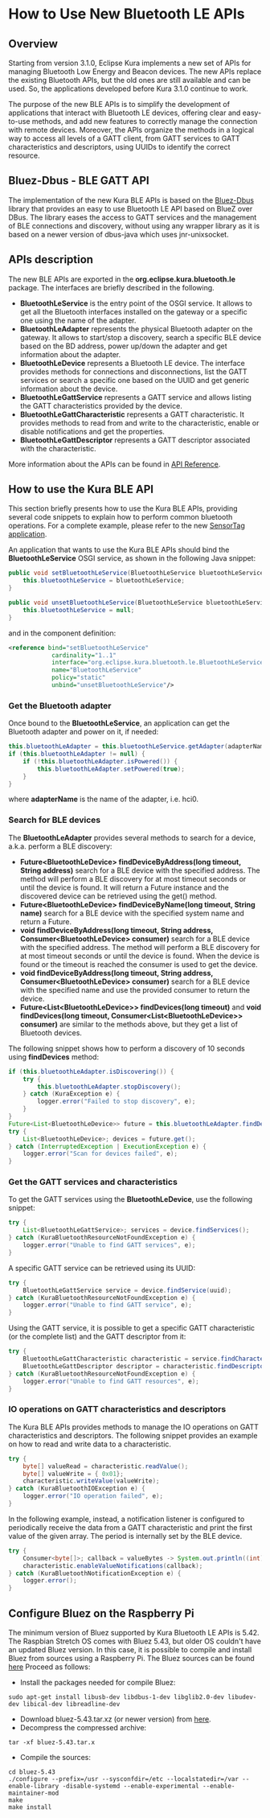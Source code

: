 # How to Use New Bluetooth LE APIs

## Overview

Starting from version 3.1.0, Eclipse Kura implements a new set of APIs for managing Bluetooth Low Energy and Beacon devices. The new APIs replace the existing Bluetooth APIs, but the old ones are still available and can be used. So, the applications developed before Kura 3.1.0 continue to work.

The purpose of the new BLE APIs is to simplify the development of applications that interact with Bluetooth LE devices, offering clear and easy-to-use methods, and add new features to correctly manage the connection with remote devices.
Moreover, the APIs organize the methods in a logical way to access all levels of a GATT client, from GATT services to GATT characteristics and descriptors, using UUIDs to identify the correct resource.

## Bluez-Dbus - BLE GATT API

The implementation of the new Kura BLE APIs is based on the <a href="https://github.com/hypfvieh/bluez-dbus" about="_blank">Bluez-Dbus</a> library that provides an easy to use Bluetooth LE API based on BlueZ over DBus. The library eases the access to GATT services and the management of BLE connections and discovery, without using any wrapper library as it is based on a newer version of dbus-java which uses jnr-unixsocket.

## APIs description

The new BLE APIs are exported in the **org.eclipse.kura.bluetooth.le** package. The interfaces are briefly described in the following.

* **BluetoothLeService** is the entry point of the OSGI service. It allows to get all the Bluetooth interfaces installed on the gateway or a specific one using the name of the adapter.
* **BluetoothLeAdapter** represents the physical Bluetooth adapter on the gateway. It allows to start/stop a discovery, search a specific BLE device based on the BD address, power up/down the adapter and get information about the adapter.
* **BluetoothLeDevice** represents a Bluetooth LE device. The interface provides methods for connections and disconnections, list the GATT services or search a specific one based on the UUID and get generic information about the device.
* **BluetoothLeGattService** represents a GATT service and allows listing the GATT characteristics provided by the device.
* **BluetoothLeGattCharacteristic** represents a GATT characteristic. It provides methods to read from and write to the characteristic, enable or disable notifications and get the properties.
* **BluetoothLeGattDescriptor** represents a GATT descriptor associated with the characteristic.

More information about the APIs can be found in [API Reference](/references/javadoc/).

## How to use the Kura BLE API

This section briefly presents how to use the Kura BLE APIs, providing several code snippets to explain how to perform common bluetooth operations. For a complete example, please refer to the new <a href="https://github.com/eclipse/kura/tree/develop/kura/examples/org.eclipse.kura.example.ble.tisensortag.dbus" about="_blank">SensorTag application</a>.

An application that wants to use the Kura BLE APIs should bind the **BluetoothLeService** OSGI service, as shown in the following Java snippet:

```java
public void setBluetoothLeService(BluetoothLeService bluetoothLeService) {
    this.bluetoothLeService = bluetoothLeService;
}

public void unsetBluetoothLeService(BluetoothLeService bluetoothLeService) {
    this.bluetoothLeService = null;
}
```

and in the component definition:

```xml
<reference bind="setBluetoothLeService" 
            cardinality="1..1" 
            interface="org.eclipse.kura.bluetooth.le.BluetoothLeService" 
            name="BluetoothLeService" 
            policy="static" 
            unbind="unsetBluetoothLeService"/>
```

### Get the Bluetooth adapter

Once bound to the **BluetoothLeService**, an application can get the Bluetooth adapter and power on it, if needed:

```java
this.bluetoothLeAdapter = this.bluetoothLeService.getAdapter(adapterName);
if (this.bluetoothLeAdapter != null) {
    if (!this.bluetoothLeAdapter.isPowered()) {
        this.bluetoothLeAdapter.setPowered(true);
    }
} 
```

where **adapterName** is the name of the adapter, i.e. hci0.

### Search for BLE devices

The **BluetoothLeAdapter** provides several methods to search for a device, a.k.a. perform a BLE discovery:

* **Future&lt;BluetoothLeDevice&gt; findDeviceByAddress(long timeout, String address)** search for a BLE device with the specified address. The method will perform a BLE discovery for at most timeout seconds or until the device is found. It will return a Future instance and the discovered device can be retrieved using the get() method. 
* **Future&lt;BluetoothLeDevice&gt; findDeviceByName(long timeout, String name)** search for a BLE device with the specified system name and return a Future.
* **void findDeviceByAddress(long timeout, String address, Consumer&lt;BluetoothLeDevice&gt; consumer)** search for a BLE device with the specified address. The method will perform a BLE discovery for at most timeout seconds or until the device is found. When the device is found or the timeout is reached the consumer is used to get the device.
* **void findDeviceByAddress(long timeout, String address, Consumer&lt;BluetoothLeDevice&gt; consumer)** search for a BLE device with the specified name and use the provided consumer to return the device.
* **Future&lt;List&lt;BluetoothLeDevice&gt;&gt; findDevices(long timeout)** and **void findDevices(long timeout, Consumer&lt;List&lt;BluetoothLeDevice&gt;&gt; consumer)** are similar to the methods above, but they get a list of Bluetooth devices.

The following snippet shows how to perform a discovery of 10 seconds using **findDevices** method:

```java
if (this.bluetoothLeAdapter.isDiscovering()) {
    try {
        this.bluetoothLeAdapter.stopDiscovery();
    } catch (KuraException e) {
        logger.error("Failed to stop discovery", e);
    }
}
Future<List<BluetoothLeDevice>> future = this.bluetoothLeAdapter.findDevices(10);
try {
    List<BluetoothLeDevice>; devices = future.get();
} catch (InterruptedException | ExecutionException e) {
    logger.error("Scan for devices failed", e);
}
```

### Get the GATT services and characteristics

To get the GATT services using the **BluetoothLeDevice**, use the following snippet:

```java
try {
    List<BluetoothLeGattService>; services = device.findServices();
} catch (KuraBluetoothResourceNotFoundException e) {
    logger.error("Unable to find GATT services", e);
}
```

A specific GATT service can be retrieved using its UUID:

```java
try {
    BluetoothLeGattService service = device.findService(uuid);
} catch (KuraBluetoothResourceNotFoundException e) {
    logger.error("Unable to find GATT service", e);
}
```

Using the GATT service, it is possible to get a specific GATT characteristic (or the complete list) and the GATT descriptor from it:

```java
try {
    BluetoothLeGattCharacteristic characteristic = service.findCharacteristic(characteristicUuid);
    BluetoothLeGattDescriptor descriptor = characteristic.findDescriptor(descriptorUuid);
} catch (KuraBluetoothResourceNotFoundException e) {
    logger.error("Unable to find GATT resources", e);
}
```

### IO operations on GATT characteristics and descriptors

The Kura BLE APIs provides methods to manage the IO operations on GATT characteristics and descriptors. The following snippet provides an example on how to read and write data to a characteristic.

```java
try {
    byte[] valueRead = characteristic.readValue();
    byte[] valueWrite = { 0x01};
    characteristic.writeValue(valueWrite);
} catch (KuraBluetoothIOException e) {
    logger.error("IO operation failed", e);
}
```

In the following example, instead, a notification listener is configured to periodically receive the data from a GATT characteristic and print the first value of the given array. The period is internally set by the BLE device.

```java
try {
    Consumer<byte[]>; callback = valueBytes -> System.out.println((int) valueBytes[0]);
    characteristic.enableValueNotifications(callback);
} catch (KuraBluetoothNotificationException e) {
    logger.error();
}
```

## Configure Bluez on the Raspberry Pi

The minimum version of Bluez supported by Kura Bluetooth LE APIs is 5.42. The Raspbian Stretch OS comes with Bluez 5.43, but older OS couldn't have an updated Bluez version. In this case, it is possible to compile and install Bluez from sources using a Raspberry Pi. The Bluez sources can be found <a href="http://www.bluez.org/download/" about="_blank">here</a> Proceed as follows:

* Install the packages needed for compile Bluez: 

```shell
sudo apt-get install libusb-dev libdbus-1-dev libglib2.0-dev libudev-dev libical-dev libreadline-dev
```
* Download bluez-5.43.tar.xz (or newer version) from <a href="http://www.bluez.org/download/" about="_blank">here</a>.
* Decompress the compressed archive:

```shell
tar -xf bluez-5.43.tar.x
```

* Compile the sources:

```shell
cd bluez-5.43
./configure --prefix=/usr --sysconfdir=/etc --localstatedir=/var --enable-library -disable-systemd --enable-experimental --enable-maintainer-mod
make
make install
```


